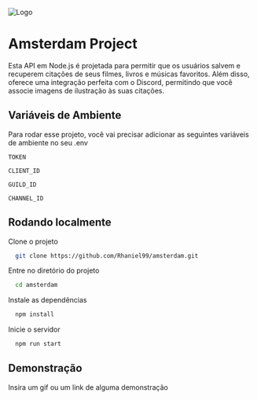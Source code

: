 
![Logo](https://cdn.discordapp.com/attachments/1114361128852664392/1143369661493293196/7b139781d4bbec1817bcb4c68e965be9.jpg?ex=65f8f6fa&is=65e681fa&hm=88623c75e3612e8088374c8650e1b2284c59e0e2065a158793475c2d54dbcafc&)


# Amsterdam Project

Esta API em Node.js é projetada para permitir que os usuários salvem e recuperem citações de seus filmes, livros e músicas favoritos. Além disso, oferece uma integração perfeita com o Discord, permitindo que você associe imagens de ilustração às suas citações.



## Variáveis de Ambiente

Para rodar esse projeto, você vai precisar adicionar as seguintes variáveis de ambiente no seu .env

`TOKEN`

`CLIENT_ID`

`GUILD_ID`

`CHANNEL_ID`

## Rodando localmente

Clone o projeto

```bash
  git clone https://github.com/Rhaniel99/amsterdam.git
```

Entre no diretório do projeto

```bash
  cd amsterdam
```

Instale as dependências

```bash
  npm install
```

Inicie o servidor

```bash
  npm run start
```


## Demonstração

Insira um gif ou um link de alguma demonstração

